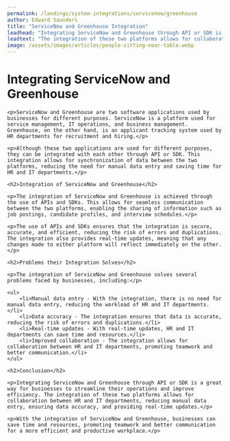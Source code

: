 ```yaml
---
permalink: /landings/system-integrations/servicenow/greenhouse
author: Edward Saunders
title: "ServiceNow and Greenhouse Integration"
leadhead: "Integrating ServiceNow and Greenhouse through API or SDK is a great way for businesses to streamline their operations and improve efficiency"
leadtext: "The integration of these two platforms allows for collaboration between HR and IT departments, reducing manual data entry, ensuring data accuracy, and providing real-time updates."
image: /assets/images/articles/people-sitting-near-table.webp
---
```

<div class="arttext">
	<h1>Integrating ServiceNow and Greenhouse</h1>

	<p>ServiceNow and Greenhouse are two software applications used by businesses for different purposes. ServiceNow is a platform used for service management, IT operations, and business management. Greenhouse, on the other hand, is an applicant tracking system used by HR departments for recruitment and hiring.</p>

	<p>Although these two applications are used for different purposes, they can be integrated with each other through API or SDK. This integration allows for synchronization of data between the two platforms, reducing the need for manual data entry and saving time for HR and IT departments.</p>

	<h2>Integration of ServiceNow and Greenhouse</h2>

	<p>The integration of ServiceNow and Greenhouse is achieved through the use of APIs and SDKs. This allows for seamless communication between the two platforms, enabling the sharing of information such as job postings, candidate profiles, and interview schedules.</p>

	<p>The use of APIs and SDKs ensures that the integration is secure, accurate, and efficient, reducing the risk of errors and duplications. The integration also provides real-time updates, meaning that any changes made to either platform will reflect immediately on the other.</p>

	<h2>Problems their Integration Solves</h2>

	<p>The integration of ServiceNow and Greenhouse solves several problems faced by businesses, including:</p>

	<ul>
		<li>Manual data entry - With the integration, there is no need for manual data entry, reducing the workload of HR and IT departments.</li>
		<li>Data accuracy - The integration ensures that data is accurate, reducing the risk of errors and duplications.</li>
		<li>Real-time updates - With real-time updates, HR and IT departments can save time and resources.</li>
		<li>Improved collaboration - The integration allows for collaboration between HR and IT departments, promoting teamwork and better communication.</li>
	</ul>

	<h2>Conclusion</h2>

	<p>Integrating ServiceNow and Greenhouse through API or SDK is a great way for businesses to streamline their operations and improve efficiency. The integration of these two platforms allows for collaboration between HR and IT departments, reducing manual data entry, ensuring data accuracy, and providing real-time updates.</p>

	<p>With the integration of ServiceNow and Greenhouse, businesses can save time and resources, promoting teamwork and better communication for a more efficient and productive workplace.</p>

</div>
